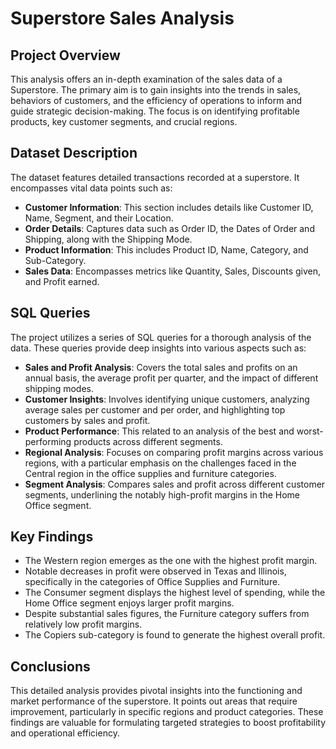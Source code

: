 # Superstore Sales Analysis

## Project Overview
This analysis offers an in-depth examination of the sales data of a Superstore. The primary aim is to gain insights into the trends in sales, behaviors of customers, and the efficiency of operations to inform and guide strategic decision-making. The focus is on identifying profitable products, key customer segments, and crucial regions.

## Dataset Description
The dataset features detailed transactions recorded at a superstore. It encompasses vital data points such as:

- **Customer Information**: This section includes details like Customer ID, Name, Segment, and their Location.
- **Order Details**: Captures data such as Order ID, the Dates of Order and Shipping, along with the Shipping Mode.
- **Product Information**: This includes Product ID, Name, Category, and Sub-Category.
- **Sales Data**: Encompasses metrics like Quantity, Sales, Discounts given, and Profit earned.

## SQL Queries
The project utilizes a series of SQL queries for a thorough analysis of the data. These queries provide deep insights into various aspects such as:

- **Sales and Profit Analysis**: Covers the total sales and profits on an annual basis, the average profit per quarter, and the impact of different shipping modes.
- **Customer Insights**: Involves identifying unique customers, analyzing average sales per customer and per order, and highlighting top customers by sales and profit.
- **Product Performance**: This related to an analysis of the best and worst-performing products across different segments.
- **Regional Analysis**: Focuses on comparing profit margins across various regions, with a particular emphasis on the challenges faced in the Central region in the office supplies and furniture categories.
- **Segment Analysis**: Compares sales and profit across different customer segments, underlining the notably high-profit margins in the Home Office segment.

## Key Findings
- The Western region emerges as the one with the highest profit margin.
- Notable decreases in profit were observed in Texas and Illinois, specifically in the categories of Office Supplies and Furniture.
- The Consumer segment displays the highest level of spending, while the Home Office segment enjoys larger profit margins.
- Despite substantial sales figures, the Furniture category suffers from relatively low profit margins.
- The Copiers sub-category is found to generate the highest overall profit.

## Conclusions
This detailed analysis provides pivotal insights into the functioning and market performance of the superstore. It points out areas that require improvement, particularly in specific regions and product categories. These findings are valuable for formulating targeted strategies to boost profitability and operational efficiency.
